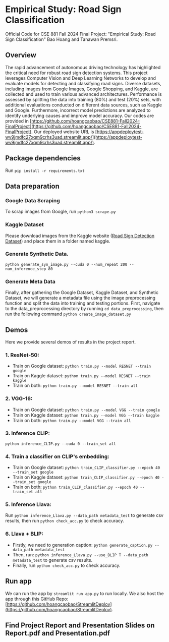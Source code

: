 # Empirical Study: Road Sign Classification
Official Code for CSE 881 Fall 2024 Final Project: "Empirical Study: Road Sign Classification" Bao Hoang and Tanawan Premsri.

## Overview
 The rapid advancement of autonomous driving technology has highlighted the critical need for robust road sign detection systems. This project leverages Computer Vision and Deep Learning Networks to develop and evaluate models for detecting and classifying road signs. Diverse datasets, including images from Google Images, Google Shopping, and Kaggle, are collected and used to train various advanced architectures. Performance is assessed by splitting the data into training (80\%) and test (20\%) sets, with additional evaluations conducted on different data sources, such as Kaggle and Google. Furthermore, incorrect model predictions are analyzed to identify underlying causes and improve model accuracy. Our codes are provided in [https://github.com/hoangcaobao/CSE881-Fall2024-FinalProject](https://github.com/hoangcaobao/CSE881-Fall2024-FinalProject). Our deployed website URL is [https://appdeploytest-wv9jmdfc27xqm9crhs3uad.streamlit.app/](https://appdeploytest-wv9jmdfc27xqm9crhs3uad.streamlit.app/).

## Package dependencies
Run ```pip install -r requirements.txt```

## Data preparation
### Google Data Scraping
To scrap images from Google, run ```python3 scrape.py```

### Kaggle Dataset
Please download images from the Kaggle website ([Road Sign Detection Dataset](https://www.kaggle.com/datasets/andrewmvd/road-sign-detection/data)) and place them in a folder named kaggle.

### Generate Synthetic Data. 
```python generate_syn_image.py --cuda 0 --num_repeat 200 --num_inference_step 80```

### Generate Meta Data
Finally, after gathering the Google Dataset, Kaggle Dataset, and Synthetic Dataset, we will generate a metadata file using the image preprocessing function and split the data into training and testing portions.
First, navigate to the data_preprocessing directory by running ```cd data_preprocessing```, then run the following command ```python create_image_dataset.py```

## Demos
Here we provide several demos of results in the project report.

### 1. ResNet-50:
+ Train on Google dataset: ```python train.py --model RESNET --train google```
+ Train on Kaggle dataset: ```python train.py --model RESNET --train kaggle```
+ Train on both: ```python train.py --model RESNET --train all```

### 2. VGG-16:
+ Train on Google dataset: ```python train.py --model VGG --train google```
+ Train on Kaggle dataset: ```python train.py --model VGG --train kaggle```
+ Train on both: ```python train.py --model VGG --train all```

### 3. Inference CLIP:
```python inference_CLIP.py --cuda 0 --train_set all```

### 4. Train a classifier on CLIP's embedding:
+ Train on Google dataset: ```python train_CLIP_classifier.py --epoch 40 --train_set google``` 
+ Train on Kaggle dataset: ```python train_CLIP_classifier.py --epoch 40 --train_set google``` 
+ Train on both: ```python train_CLIP_classifier.py --epoch 40 --train_set all``` 

### 5. Inference Llava:
Run ```python inference_Llava.py --data_path metadata_test``` to generate csv results, then run ```python check_acc.py``` to check accuracy.

### 6. Llava + BLIP:
+ Firstly, we need to generation caption: ```python generate_caption.py --data_path metadata_test```
+ Then, run: ```python inference_Llava.py --use_BLIP T --data_path metadata_test``` to generate csv results.
+ Finally, run ```python check_acc.py``` to check accuracy.

## Run app
We can run the app by ```streamlit run app.py``` to run locally. We also host the app through this GitHub Repo: [https://github.com/hoangcaobao/StreamlitDeploy](https://github.com/hoangcaobao/StreamlitDeploy).

## Find Project Report and Presentation Slides on Report.pdf and Presentation.pdf
  
 
